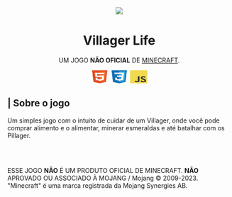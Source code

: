 <div align="center"> 
  <img src="https://media.discordapp.net/attachments/1063891503107285102/1092277760946348032/villagerLife.png?width=1171&height=609">
</div>

<div align="center">
  <h1>Villager Life</h1>
  <p>UM JOGO <b>NÃO OFICIAL</b> DE <a href="https://www.minecraft.net/pt-br">MINECRAFT</a>.</p>
</div>

<div align="center">
  <img title="HTML" height="30" width="40" src="https://raw.githubusercontent.com/devicons/devicon/master/icons/html5/html5-original.svg">
  <img title="CSS" height="30" width="40" src="https://raw.githubusercontent.com/devicons/devicon/master/icons/css3/css3-original.svg">
  <img title="JavaScript" height="30" width="40" src="https://raw.githubusercontent.com/devicons/devicon/master/icons/javascript/javascript-original.svg">
</div>

## | Sobre o jogo ##

<p>Um simples jogo com o intuito de cuidar de um Villager, onde você pode comprar alimento e o alimentar, minerar esmeraldas e até batalhar com os Pillager. </p><br><br>
<p>ESSE JOGO <b>NÃO</b> É UM PRODUTO OFICIAL DE MINECRAFT. <b>NÃO</b> APROVADO OU ASSOCIADO À MOJANG / Mojang © 2009-2023. "Minecraft" é uma marca registrada da Mojang Synergies AB.
